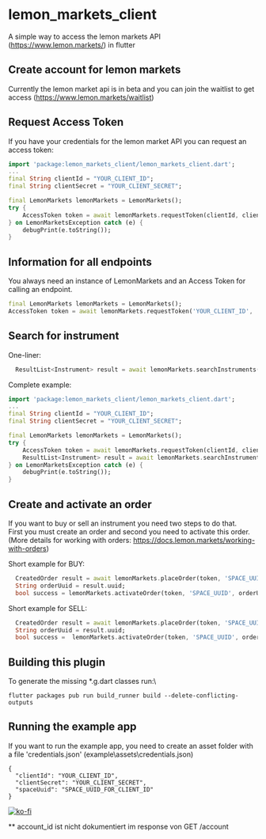 # lemon_markets_client
A simple way to access the lemon markets API (https://www.lemon.markets/) in flutter

## Create account for lemon markets
Currently the lemon market api is in beta and you can join the waitlist to get access (https://www.lemon.markets/waitlist)

## Request Access Token
If you have your credentials for the lemon market API you can request an access token:

```dart
import 'package:lemon_markets_client/lemon_markets_client.dart';
...
final String clientId = "YOUR_CLIENT_ID";
final String clientSecret = "YOUR_CLIENT_SECRET";

final LemonMarkets lemonMarkets = LemonMarkets();
try {
    AccessToken token = await lemonMarkets.requestToken(clientId, clientSecret);
} on LemonMarketsException catch (e) {
    debugPrint(e.toString());
}
```
## Information for all endpoints
You always need an instance of LemonMarkets and an Access Token for calling an endpoint. 
```dart
final LemonMarkets lemonMarkets = LemonMarkets();
AccessToken token = await lemonMarkets.requestToken('YOUR_CLIENT_ID', 'YOUR_CLIENT_SECRET');
```
## Search for instrument
One-liner:
```dart
  ResultList<Instrument> result = await lemonMarkets.searchInstruments(token, query: 'Tesla');
```

Complete example: 

```dart
import 'package:lemon_markets_client/lemon_markets_client.dart';
...
final String clientId = "YOUR_CLIENT_ID";
final String clientSecret = "YOUR_CLIENT_SECRET";

final LemonMarkets lemonMarkets = LemonMarkets();
try {
    AccessToken token = await lemonMarkets.requestToken(clientId, clientSecret);
    ResultList<Instrument> result = await lemonMarkets.searchInstruments(token, query: searchString)
} on LemonMarketsException catch (e) {
    debugPrint(e.toString());
}
```

## Create and activate an order
If you want to buy or sell an instrument you need two steps to do that.\
First you must create an order and second you need to activate this order.\
(More details for working with orders: https://docs.lemon.markets/working-with-orders)

Short example for BUY:
```dart
  CreatedOrder result = await lemonMarkets.placeOrder(token, 'SPACE_UUID', 'US88160R1014', OrderSide.buy, 5);
  String orderUuid = result.uuid;
  bool success = lemonMarkets.activateOrder(token, 'SPACE_UUID', orderUuid);  
```
Short example for SELL:
```dart
  CreatedOrder result = await lemonMarkets.placeOrder(token, 'SPACE_UUID', 'US88160R1014', OrderSide.sell, 5);
  String orderUuid = result.uuid;
  bool success =  lemonMarkets.activateOrder(token, 'SPACE_UUID', orderUuid);
```



## Building this plugin
To generate the missing *.g.dart classes run:\
```
flutter packages pub run build_runner build --delete-conflicting-outputs
 ```

## Running the example app
If you want to run the example app, you need to create an asset folder with  a file 'credentials.json' 
(example\assets\credentials.json)
```
{
  "clientId": "YOUR_CLIENT_ID",
  "clientSecret": "YOUR_CLIENT_SECRET",
  "spaceUuid": "SPACE_UUID_FOR_CLIENT_ID"
}
```

[![ko-fi](https://ko-fi.com/img/githubbutton_sm.svg)](https://ko-fi.com/Y8Y41V672)


** account_id ist nicht dokumentiert im response von GET /account